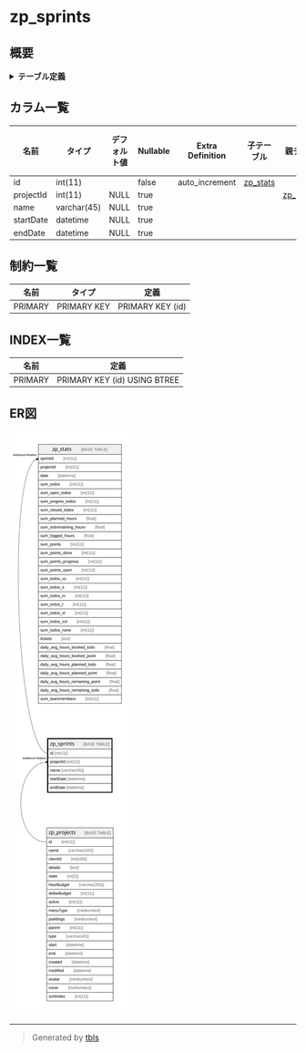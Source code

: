 # zp_sprints

## 概要

<details>
<summary><strong>テーブル定義</strong></summary>

```sql
CREATE TABLE `zp_sprints` (
  `id` int(11) NOT NULL AUTO_INCREMENT,
  `projectId` int(11) DEFAULT NULL,
  `name` varchar(45) DEFAULT NULL,
  `startDate` datetime DEFAULT NULL,
  `endDate` datetime DEFAULT NULL,
  PRIMARY KEY (`id`)
) ENGINE=InnoDB DEFAULT CHARSET=utf8mb4 COLLATE=utf8mb4_unicode_ci
```

</details>

## カラム一覧

| 名前        | タイプ         | デフォルト値       | Nullable | Extra Definition | 子テーブル                   | 親テーブル                         | コメント     |
| --------- | ----------- | ------------ | -------- | ---------------- | ----------------------- | ----------------------------- | -------- |
| id        | int(11)     |              | false    | auto_increment   | [zp_stats](zp_stats.md) |                               |          |
| projectId | int(11)     | NULL         | true     |                  |                         | [zp_projects](zp_projects.md) |          |
| name      | varchar(45) | NULL         | true     |                  |                         |                               |          |
| startDate | datetime    | NULL         | true     |                  |                         |                               |          |
| endDate   | datetime    | NULL         | true     |                  |                         |                               |          |

## 制約一覧

| 名前      | タイプ         | 定義               |
| ------- | ----------- | ---------------- |
| PRIMARY | PRIMARY KEY | PRIMARY KEY (id) |

## INDEX一覧

| 名前      | 定義                           |
| ------- | ---------------------------- |
| PRIMARY | PRIMARY KEY (id) USING BTREE |

## ER図

![er](zp_sprints.svg)

---

> Generated by [tbls](https://github.com/k1LoW/tbls)
